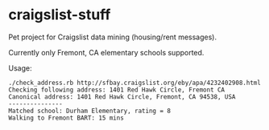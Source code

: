 craigslist-stuff
================
Pet project for Craigslist data mining (housing/rent messages).

Currently only Fremont, CA elementary schools supported.

Usage:

    ./check_address.rb http://sfbay.craigslist.org/eby/apa/4232402908.html
    Checking following address: 1401 Red Hawk Circle, Fremont CA
    Canonical address: 1401 Red Hawk Circle, Fremont, CA 94538, USA
    ---------------
    Matched school: Durham Elementary, rating = 8
    Walking to Fremont BART: 15 mins
